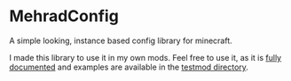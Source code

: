 # MehradConfig

A simple looking, instance based config library for minecraft.

I made this library to use it in my own mods. Feel free to use it, as it is [fully documented](https://jitpack.io/com/github/MehradN/MehradConfig/latest/javadoc/) and examples are available in the [testmod directory](https://github.com/MehradN/MehradConfig/tree/master/src/testmod).
